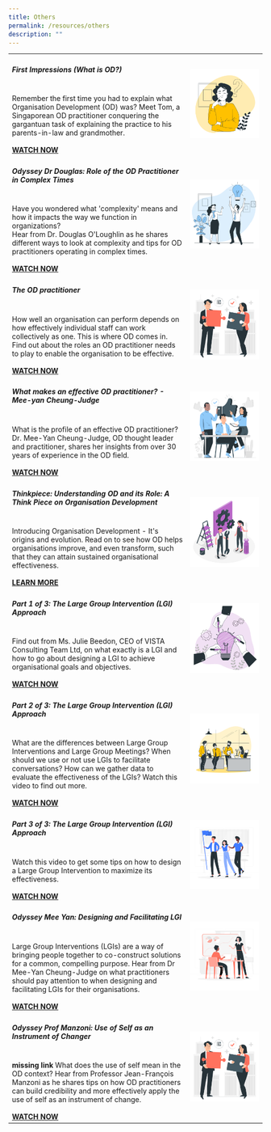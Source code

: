 ```yaml
---
title: Others
permalink: /resources/others
description: ""
---
```

<table><col width="70%"><col width="30%">

<tr><td><h5><b>First Impressions (What is OD?)</b> </h5><br>
Remember the first time you had to explain what Organisation Development (OD) was? Meet Tom, a Singaporean OD practitioner conquering the gargantuan task of explaining the practice to his parents-in-law and grandmother.<br><br><a href ="https://vimeo.com/60536646"><b>WATCH NOW</b></a></td>   
<td><img src="/images/self5.jpg"></td></tr>

<tr><td><h5><b>Odyssey Dr Douglas: Role of the OD Practitioner in Complex Times</b> </h5><br>
Have you wondered what 'complexity' means and how it impacts the way we function in organizations?<br>Hear from Dr. Douglas O'Loughlin as he shares different ways to look at complexity and tips for OD practitioners operating in complex times.<br><br><a href ="https://vimeo.com/123049559"><b>WATCH NOW</b></a></td>   
<td><img src="/images/engage4.jpg"></td></tr>
  
<tr><td><h5><b>The OD practitioner</b> </h5><br>
How well an organisation can perform depends on how effectively individual staff can work collectively as one. This is where OD comes in. Find out about the roles an OD practitioner needs to play to enable the organisation to be effective.<br><br><a href ="https://vimeo.com/74434435"><b>WATCH NOW</b></a></td>   
<td><img src="/images/team8.jpg"></td></tr>
  
<tr><td><h5><b>What makes an effective OD practitioner? - Mee-yan Cheung-Judge</b> </h5><br>
What is the profile of an effective OD practitioner? Dr. Mee-Yan Cheung-Judge, OD thought leader and practitioner, shares her insights from over 30 years of experience in the OD field.<br><br><a href ="https://vimeo.com/41408002"><b>WATCH NOW</b></a></td>   
<td><img src="/images/team6.jpg"></td></tr>
  
<tr><td><h5><b>Thinkpiece: Understanding OD and its Role: A Think Piece on Organisation Development</b> </h5><br>
Introducing Organisation Development - It's origins and evolution. Read on to see how OD helps organisations improve, and even transform, such that they can attain sustained organisational effectiveness.<br><br><a href ="https://go.gov.sg/thinkpieceunderstandingodanditsrole"><b>LEARN MORE</b></a></td>   
<td><img src="/images/toolkit1.jpg"></td></tr>
  
<tr><td><h5><b>Part 1 of 3: The Large Group Intervention (LGI) Approach</b> </h5><br>
Find out from Ms. Julie Beedon, CEO of VISTA Consulting Team Ltd, on what exactly is a LGI and how to go about designing a LGI to achieve organisational goals and objectives.<br><br><a href ="https://vimeo.com/78516280"><b>WATCH NOW</b></a></td>   
<td><img src="/images/lightbulb3.jpg"></td></tr>
  
<tr><td><h5><b>Part 2 of 3: The Large Group Intervention (LGI) Approach</b> </h5><br>
What are the differences between Large Group Interventions and Large Group Meetings? When should we use or not use LGIs to facilitate conversations? How can we gather data to evaluate the effectiveness of the LGIs? Watch this video to find out more.<br><br><a href ="https://vimeo.com/79361948"><b>WATCH NOW</b></a></td>   
<td><img src="/images/team4.jpg"></td></tr>
  
<tr><td><h5><b>Part 3 of 3: The Large Group Intervention (LGI) Approach</b> </h5><br>
Watch this video to get some tips on how to design a Large Group Intervention to maximize its effectiveness.<br><br><a href ="https://vimeo.com/79650429"><b>WATCH NOW</b></a></td>   
<td><img src="/images/lead1.jpg"></td></tr>
  
  <tr><td><h5><b>Odyssey Mee Yan: Designing and Facilitating LGI</b> </h5><br>
Large Group Interventions (LGIs) are a way of bringing people together to co-construct solutions for a common, compelling purpose. Hear from Dr Mee-Yan Cheung-Judge on what practitioners should pay attention to when designing and facilitating LGIs for their organisations.<br><br><a href ="https://vimeo.com/137203292"><b>WATCH NOW</b></a></td>   
<td><img src="/images/engage2.jpg"></td></tr>
  
  <tr><td><h5><b>Odyssey Prof Manzoni: Use of Self as an Instrument of Changer</b> </h5><br> <b>missing link</b>
What does the use of self mean in the OD context? Hear from Professor Jean-François Manzoni as he shares tips on how OD practitioners can build credibility and more effectively apply the use of self as an instrument of change.<br><br><a href ="missinglink"><b>WATCH NOW</b></a></td>   
<td><img src="/images/team8.jpg"></td></tr>
